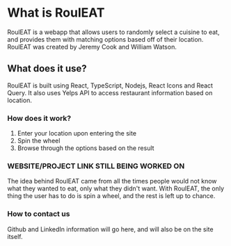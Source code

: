 # What is RoulEAT

RoulEAT is a webapp that allows users to randomly select a cuisine to eat, and provides them with matching options based off of their location. RoulEAT was created by Jeremy Cook and William Watson.

## What does it use?

RoulEAT is built using React, TypeScript, Nodejs, React Icons and React Query. It also uses Yelps API to access restaurant information based on location.

### How does it work?

1. Enter your location upon entering the site
2. Spin the wheel
3. Browse through the options based on the result

### WEBSITE/PROJECT LINK STILL BEING WORKED ON

The idea behind RoulEAT came from all the times people would not know what they wanted to eat, only what they didn't want. With RoulEAT, the only thing the user has to do is spin a wheel, and the rest is left up to chance.

### How to contact us

Github and LinkedIn information will go here, and will also be on the site itself.
